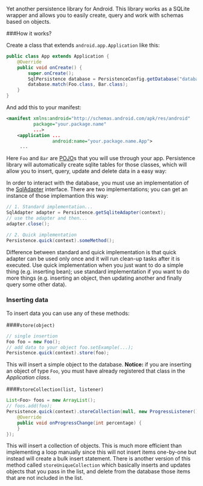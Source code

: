 Yet another persistence library for Android. This library works as a SQLite wrapper and allows you to easily create, query and work with schemas based on objects.

###How it works?

Create a class that extends `android.app.Application` like this:

```java
public class App extends Application {
    @Override
    public void onCreate() {
        super.onCreate();
        SqlPersistence database = PersistenceConfig.getDatabase("database_name.db", 1);
        database.match(Foo.class, Bar.class);
    }
}
```

And add this to your manifest:

```xml
<manifest xmlns:android="http://schemas.android.com/apk/res/android"
          package="your.package.name"
          ...>
    <application ...
                 android:name="your.package.name.App">
     ...
```

Here `Foo` and `Bar` are [POJO][1]s that you will use through your app. Persistence library will automatically create
sqlite tables for those classes, which will allow you to insert, query, update and delete data in a easy way:

In order to interact with the database, you must use an implementation of the [SqlAdapter][2] interface. There are two
implementations; you can get an instance of those implemantion this way:

```java
// 1. Standard implementation...
SqlAdapter adapter = Persistence.getSqliteAdapter(context);
// use the adapter and then...
adapter.close();

// 2. Quick implementation
Persistence.quick(context).someMethod();
```

Difference between standard and quick implementation is that quick adapter can be used only once and it will run
clean-up tasks after it is executed. Use quick implementation when you just want to do a simple thing (e.g. inserting
bean); use standard implementation if you want to do more things (e.g. inserting an object, then updating another and
finally query some other data).

### Inserting data

To insert data you can use any of these methods:

####`store(object)`

```java
// single insertion
Foo foo = new Foo();
// add data to your object foo.setExample(...);
Persistence.quick(context).store(foo);
```

This will insert a simple object to the database. **Notice:** if you are inserting an object of type `Foo`, you must
have already registered that class in the *Application class*.

####`storeCollection(list, listener)`

```java
List<Foo> foos = new ArrayList();
// foos.add(foo);
Persistence.quick(context).storeCollection(null, new ProgressListener() {
    @Override
    public void onProgressChange(int percentage) {
    }
});
```

This will insert a collection of objects. This is much more efficient than implementing a loop manually since this will
not insert items one-by-one but instead will create a bulk insert statement. There is another version of this method
called `storeUniqueCollection` which basically inserts and updates objects that you pass in the list, and delete from
the database those items that are not included in the list.

  [1]: http://en.wikipedia.org/wiki/Plain_Old_Java_Object
  [2]: https://github.com/casidiablo/persistence/blob/master/src/main/java/com/codeslap/persistence/SqlAdapter.java